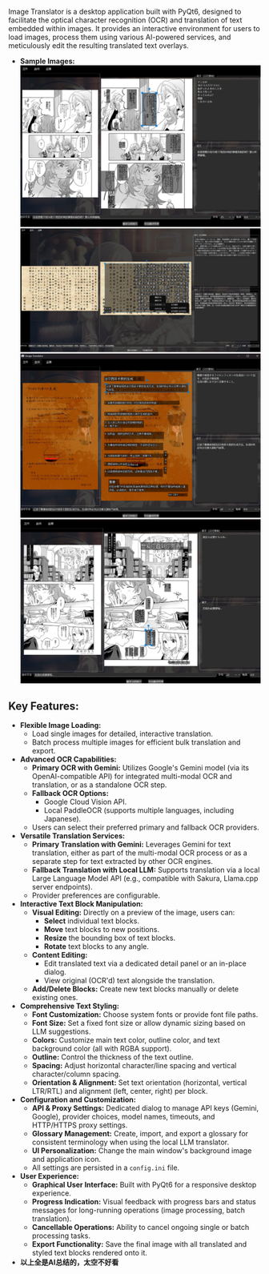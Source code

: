 Image Translator is a desktop application built with PyQt6, designed to facilitate the optical character recognition (OCR) and translation of text embedded within images. It provides an interactive environment for users to load images, process them using various AI-powered services, and meticulously edit the resulting translated text overlays.
*   **Sample Images:**
![Sample Image 4](sample/4.png)
![Sample Image 3](sample/3.png)
![Sample Image 2](sample/2.png)
![Sample Image 1](sample/1.png)
## Key Features:

*   **Flexible Image Loading:**
    *   Load single images for detailed, interactive translation.
    *   Batch process multiple images for efficient bulk translation and export.
*   **Advanced OCR Capabilities:**
    *   **Primary OCR with Gemini:** Utilizes Google's Gemini model (via its OpenAI-compatible API) for integrated multi-modal OCR and translation, or as a standalone OCR step.
    *   **Fallback OCR Options:**
        *   Google Cloud Vision API.
        *   Local PaddleOCR (supports multiple languages, including Japanese).
    *   Users can select their preferred primary and fallback OCR providers.
*   **Versatile Translation Services:**
    *   **Primary Translation with Gemini:** Leverages Gemini for text translation, either as part of the multi-modal OCR process or as a separate step for text extracted by other OCR engines.
    *   **Fallback Translation with Local LLM:** Supports translation via a local Large Language Model API (e.g., compatible with Sakura, Llama.cpp server endpoints).
    *   Provider preferences are configurable.
*   **Interactive Text Block Manipulation:**
    *   **Visual Editing:** Directly on a preview of the image, users can:
        *   **Select** individual text blocks.
        *   **Move** text blocks to new positions.
        *   **Resize** the bounding box of text blocks.
        *   **Rotate** text blocks to any angle.
    *   **Content Editing:**
        *   Edit translated text via a dedicated detail panel or an in-place dialog.
        *   View original (OCR'd) text alongside the translation.
    *   **Add/Delete Blocks:** Create new text blocks manually or delete existing ones.
*   **Comprehensive Text Styling:**
    *   **Font Customization:** Choose system fonts or provide font file paths.
    *   **Font Size:** Set a fixed font size or allow dynamic sizing based on LLM suggestions.
    *   **Colors:** Customize main text color, outline color, and text background color (all with RGBA support).
    *   **Outline:** Control the thickness of the text outline.
    *   **Spacing:** Adjust horizontal character/line spacing and vertical character/column spacing.
    *   **Orientation & Alignment:** Set text orientation (horizontal, vertical LTR/RTL) and alignment (left, center, right) per block.
*   **Configuration and Customization:**
    *   **API & Proxy Settings:** Dedicated dialog to manage API keys (Gemini, Google), provider choices, model names, timeouts, and HTTP/HTTPS proxy settings.
    *   **Glossary Management:** Create, import, and export a glossary for consistent terminology when using the local LLM translator.
    *   **UI Personalization:** Change the main window's background image and application icon.
    *   All settings are persisted in a `config.ini` file.
*   **User Experience:**
    *   **Graphical User Interface:** Built with PyQt6 for a responsive desktop experience.
    *   **Progress Indication:** Visual feedback with progress bars and status messages for long-running operations (image processing, batch translation).
    *   **Cancellable Operations:** Ability to cancel ongoing single or batch processing tasks.
    *   **Export Functionality:** Save the final image with all translated and styled text blocks rendered onto it.
*   **以上全是AI总结的，太空不好看**
